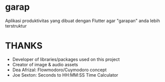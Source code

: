# garap

Aplikasi produktivitas yang dibuat dengan Flutter agar "garapan" anda lebih terstruktur

# THANKS
- Developer of libraries/packages used on this project
- Creator of image & audio assets
- Dea Afrizal: Flowmodoro/Cuymodoro concept
- Joe Sexton: Seconds to HH:MM:SS Time Calculator
